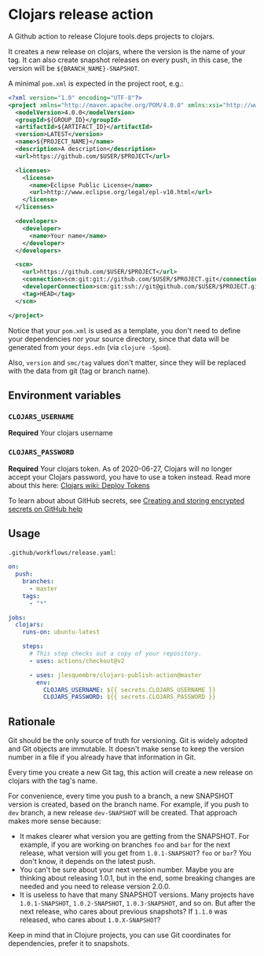 # Clojars release action

A Github action to release Clojure tools.deps projects to clojars.

It creates a new release on clojars, where the version is the name of your tag.
It can also create snapshot releases on every push, in this case, the version
will be `${BRANCH_NAME}-SNAPSHOT`.

A minimal `pom.xml` is expected in the project root, e.g.:

```xml
<?xml version="1.0" encoding="UTF-8"?>
<project xmlns="http://maven.apache.org/POM/4.0.0" xmlns:xsi="http://www.w3.org/2001/XMLSchema-instance" xsi:schemaLocation="http://maven.apache.org/POM/4.0.0 http://maven.apache.org/xsd/maven-4.0.0.xsd">
  <modelVersion>4.0.0</modelVersion>
  <groupId>${GROUP_ID}</groupId>
  <artifactId>${ARTIFACT_ID}</artifactId>
  <version>LATEST</version>
  <name>${PROJECT_NAME}</name>
  <description>A description</description>
  <url>https://github.com/$USER/$PROJECT</url>

  <licenses>
    <license>
      <name>Eclipse Public License</name>
      <url>http://www.eclipse.org/legal/epl-v10.html</url>
    </license>
  </licenses>

  <developers>
    <developer>
      <name>Your name</name>
    </developer>
  </developers>

  <scm>
    <url>https://github.com/$USER/$PROJECT</url>
    <connection>scm:git:git://github.com/$USER/$PROJECT.git</connection>
    <developerConnection>scm:git:ssh://git@github.com/$USER/$PROJECT.git</developerConnection>
    <tag>HEAD</tag>
  </scm>

</project>
```

Notice that your `pom.xml` is used as a template, you don't need to define your
dependencies nor your source directory, since that data will be generated from
your `deps.edn` (via `clojure -Spom`).

Also, `version` and `smc/tag` values don't matter, since they will be replaced
with the data from git (tag or branch name).

## Environment variables

### `CLOJARS_USERNAME`

**Required** Your clojars username

### `CLOJARS_PASSWORD`

**Required** Your clojars token. As of 2020-06-27, Clojars will no longer accept
your Clojars password, you have to use a token instead. Read more about this
here:
[Clojars wiki: Deploy Tokens](https://github.com/clojars/clojars-web/wiki/Deploy-Tokens)

To learn about about GitHub secrets, see
[Creating and storing encrypted secrets on GitHub help](https://help.github.com/en/actions/configuring-and-managing-workflows/creating-and-storing-encrypted-secrets)

## Usage

`.github/workflows/release.yaml`:

```yaml
on:
  push:
    branches:
      - master
    tags:
      - "*"

jobs:
  clojars:
    runs-on: ubuntu-latest

    steps:
      # This step checks out a copy of your repository.
      - uses: actions/checkout@v2

      - uses: jlesquembre/clojars-publish-action@master
        env:
          CLOJARS_USERNAME: ${{ secrets.CLOJARS_USERNAME }}
          CLOJARS_PASSWORD: ${{ secrets.CLOJARS_PASSWORD }}
```

## Rationale

Git should be the only source of truth for versioning. Git is widely adopted and
Git objects are immutable. It doesn't make sense to keep the version number in a
file if you already have that information in Git.

Every time you create a new Git tag, this action will create a new release on
clojars with the tag's name.

For convenience, every time you push to a branch, a new SNAPSHOT version is
created, based on the branch name. For example, if you push to `dev` branch, a
new release `dev-SNAPSHOT` will be created. That approach makes more sense
because:

- It makes clearer what version you are getting from the SNAPSHOT. For example,
  if you are working on branches `foo` and `bar` for the next release, what
  version will you get from `1.0.1-SNAPSHOT`? `foo` or `bar`? You don't know, it
  depends on the latest push.
- You can't be sure about your next version number. Maybe you are thinking about
  releasing 1.0.1, but in the end, some breaking changes are needed and you need
  to release version 2.0.0.
- It is useless to have that many SNAPSHOT versions. Many projects have
  `1.0.1-SNAPSHOT`, `1.0.2-SNAPSHOT`, `1.0.3-SNAPSHOT`, and so on. But after the
  next release, who cares about previous snapshots? If `1.1.0` was released, who
  cares about `1.0.X-SNAPSHOT`?

Keep in mind that in Clojure projects, you can use Git coordinates for
dependencies, prefer it to snapshots.
